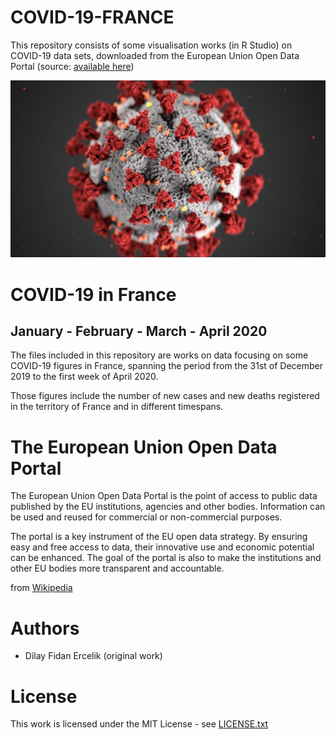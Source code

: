 # COVID-19-FRANCE
This repository consists of some visualisation works (in R Studio) on COVID-19 data sets, downloaded from the European Union Open Data Portal (source: [available here](https://data.europa.eu/euodp/en/data/dataset/covid-19-coronavirus-data/resource/55e8f966-d5c8-438e-85bc-c7a5a26f4863))

![Number of New Cases by Month in France](covid19-4689908.jpg)


# COVID-19 in France 
## January - February - March - April 2020

The files included in this repository are works on data focusing on some COVID-19 figures in France, spanning the period from the 31st of December 2019 to the first week of April 2020.

Those figures include the number of new cases and new deaths registered in the territory of France and in different timespans.


# The European Union Open Data Portal

The European Union Open Data Portal is the point of access to public data published by the EU institutions, agencies and other bodies. Information can be used and reused for commercial or non-commercial purposes.

The portal is a key instrument of the EU open data strategy. By ensuring easy and free access to data, their innovative use and economic potential can be enhanced. The goal of the portal is also to make the institutions and other EU bodies more transparent and accountable.

from [Wikipedia](https://en.wikipedia.org/wiki/EU_Open_Data_Portal)

# Authors
- Dilay Fidan Ercelik (original work)

# License
This work is licensed under the MIT License - see [LICENSE.txt](https://github.com/dilayercelik/COVID-19-FRANCE/blob/master/LICENSE.txt)
